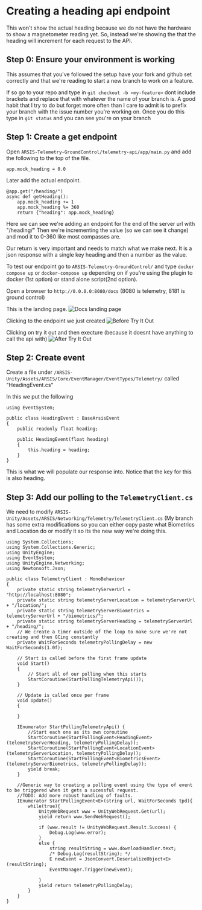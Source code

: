 # Creating a heading api endpoint

This won't show the actual heading because we do not have the hardware to show a magnetometer reading yet. So, instead we're showing the that the heading will increment for each request to the API.

## Step 0: Ensure your environment is working

This assumes that you've followed the setup have your fork and github set correctly and that we're reading to start a new branch to work on a feature.

If so go to your repo and type in  `git checkout -b <my-feature>` dont include brackets and replace that with whatever the name of your branch is. A good habit that I try to do but forget more often than I care to admit is to prefix your branch with the issue number you're working on. Once you do this type in `git status` and you can see you're on your branch

## Step 1: Create a get endpoint

Open `ARSIS-Telemetry-GroundControl/telemetry-api/app/main.py` and add the following to the top of the file.

```
app.mock_heading = 0.0
```

Later add the actual endpoint.

```
@app.get("/heading/")
async def getHeading():
    app.mock_heading += 1
    app.mock_heading %= 360
    return {"heading": app.mock_heading}
```

Here we can see we're adding an endpoint for the end of the server url with "/heading/" Then we're incrementing the value (so we can see it change) and mod it to 0-360 like most compasses are.

Our return is very important and needs to match what we make next. It is a json response with a single key heading and then a number as the value.

To test our endpoint go to `ARSIS-Telemetry-GroundControl/` and type `docker compose up` or `docker-compose up` depending on if you're using the plugin to docker (1st option) or stand alone script(2nd option).

Open a browser to `http://0.0.0.0:8080/docs` (8080 is telemetry, 8181 is ground control)

This is the landing page.
![Docs landing page](creating_a_feature/docs_landing_page.png)

Clicking to the endpoint we just created
![Before Try It Out](creating_a_feature/get_heading.png)

Clicking on try it out and then execture (because it doesnt have anything to call the api with)
![After Try It Out](creating_a_feature/try_it_out.png)

## Step 2: Create event

Create a file under `/ARSIS-Unity/Assets/ARSIS/Core/EventManager/EventTypes/Telemetry/` called "HeadingEvent.cs"

In this we put the following
```
using EventSystem;

public class HeadingEvent : BaseArsisEvent
{
    public readonly float heading;

    public HeadingEvent(float heading)
    {
        this.heading = heading;
    }
}
```

This is what we will populate our response into. Notice that the key for this is also heading.

## Step 3: Add our polling to the `TelemetryClient.cs`

We need to modify `ARSIS-Unity/Assets/ARSIS/Networking/Telemetry/TelemetryClient.cs` (My branch has some extra modifications so you can either copy paste what Biometrics and Location do or modify it so its the new way we're doing this.

```
using System.Collections;
using System.Collections.Generic;
using UnityEngine;
using EventSystem;
using UnityEngine.Networking;
using Newtonsoft.Json;

public class TelemetryClient : MonoBehaviour
{
    private static string telemetryServerUrl = "http://localhost:8080";
    private static string telemetryServerLocation = telemetryServerUrl + "/location/";
    private static string telemetryServerBiometrics = telemetryServerUrl + "/biometrics/";
    private static string telemetryServerHeading = telemetryServerUrl + "/heading/";
    // We create a timer outside of the loop to make sure we're not creating and then GCing constantly
    private WaitForSeconds telemetryPollingDelay = new WaitForSeconds(1.0f);

    // Start is called before the first frame update
    void Start()
    {
        // Start all of our polling when this starts
        StartCoroutine(StartPollingTelemetryApi());
    }

    // Update is called once per frame
    void Update()
    {

    }

    IEnumerator StartPollingTelemetryApi() {
        //Start each one as its own coroutine
        StartCoroutine(StartPollingEvent<HeadingEvent>(telemetryServerHeading, telemetryPollingDelay));
        StartCoroutine(StartPollingEvent<LocationEvent>(telemetryServerLocation, telemetryPollingDelay));
        StartCoroutine(StartPollingEvent<BiometricsEvent>(telemetryServerBiometrics, telemetryPollingDelay));
        yield break;
    }

    //Generic way to creating a polling event using the type of event to be triggered when it gets a sucessful request.
    //TODO: Add more robust handling of faults.
    IEnumerator StartPollingEvent<E>(string url, WaitForSeconds tpd){
        while(true){
            UnityWebRequest www = UnityWebRequest.Get(url);
            yield return www.SendWebRequest();

            if (www.result != UnityWebRequest.Result.Success) {
                Debug.Log(www.error);
            }
            else {
                string resultString = www.downloadHandler.text;
                /* Debug.Log(resultString); */
                E newEvent = JsonConvert.DeserializeObject<E>(resultString);
                EventManager.Trigger(newEvent);

            }
            yield return telemetryPollingDelay;
        }
    }
}
```
